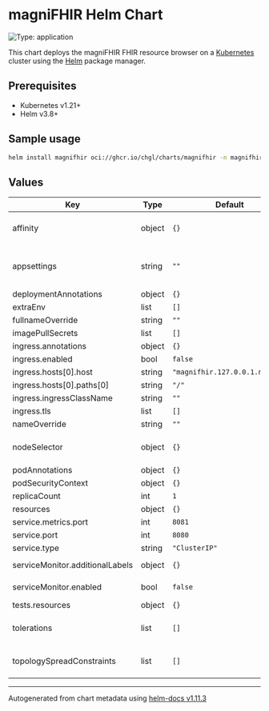# magniFHIR Helm Chart

![Type: application](https://img.shields.io/badge/Type-application-informational?style=flat-square)

This chart deploys the magniFHIR FHIR resource browser on a [Kubernetes](http://kubernetes.io) cluster using the [Helm](https://helm.sh) package manager.

## Prerequisites

- Kubernetes v1.21+
- Helm v3.8+

## Sample usage

```sh
helm install magnifhir oci://ghcr.io/chgl/charts/magnifhir -n magnifhir --create-namespace
```

## Values

| Key                             | Type   | Default                        | Description                                                                                                                                                   |
| ------------------------------- | ------ | ------------------------------ | ------------------------------------------------------------------------------------------------------------------------------------------------------------- |
| affinity                        | object | `{}`                           | affinity for pods assignment see: <https://kubernetes.io/docs/concepts/configuration/assign-pod-node/#affinity-and-anti-affinity>                             |
| appsettings                     | string | `""`                           | provide an `appsettings` object to configure the `FhirServers` and other settings via JSON see <https://github.com/chgl/magniFHIR#configuration> for details. |
| deploymentAnnotations           | object | `{}`                           | annotations applied to the server deployment                                                                                                                  |
| extraEnv                        | list   | `[]`                           | extra env vars to set on the magnifhir container                                                                                                              |
| fullnameOverride                | string | `""`                           | fully override the release name                                                                                                                               |
| imagePullSecrets                | list   | `[]`                           | image pull secrets used by all pods                                                                                                                           |
| ingress.annotations             | object | `{}`                           | additional annotations for the Ingress resource                                                                                                               |
| ingress.enabled                 | bool   | `false`                        | if enabled, create an ingress resource to access the web ui                                                                                                   |
| ingress.hosts[0].host           | string | `"magnifhir.127.0.0.1.nip.io"` |                                                                                                                                                               |
| ingress.hosts[0].paths[0]       | string | `"/"`                          |                                                                                                                                                               |
| ingress.ingressClassName        | string | `""`                           | name of the IngressClass resource to use for this ingress                                                                                                     |
| ingress.tls                     | list   | `[]`                           | TLS configuration                                                                                                                                             |
| nameOverride                    | string | `""`                           | partially override the release name                                                                                                                           |
| nodeSelector                    | object | `{}`                           | node labels for pods assignment see: <https://kubernetes.io/docs/concepts/scheduling-eviction/assign-pod-node/>                                               |
| podAnnotations                  | object | `{}`                           | annotations applied to the server pod                                                                                                                         |
| podSecurityContext              | object | `{}`                           | security context applied at the Pod level                                                                                                                     |
| replicaCount                    | int    | `1`                            | number of replicas                                                                                                                                            |
| resources                       | object | `{}`                           | specify resource requests and limits                                                                                                                          |
| service.metrics.port            | int    | `8081`                         | port for the metrics endpoint                                                                                                                                 |
| service.port                    | int    | `8080`                         | port for the web interface                                                                                                                                    |
| service.type                    | string | `"ClusterIP"`                  | type of service                                                                                                                                               |
| serviceMonitor.additionalLabels | object | `{}`                           | additional labels to apply to the ServiceMonitor object, e.g. `release: prometheus`                                                                           |
| serviceMonitor.enabled          | bool   | `false`                        | if enabled, creates a ServiceMonitor instance for Prometheus Operator-based monitoring                                                                        |
| tests.resources                 | object | `{}`                           | configure the test pods resource requests and limits                                                                                                          |
| tolerations                     | list   | `[]`                           | tolerations for pods assignment see: <https://kubernetes.io/docs/concepts/configuration/taint-and-toleration/>                                                |
| topologySpreadConstraints       | list   | `[]`                           | pod topology spread configuration see: <https://kubernetes.io/docs/concepts/workloads/pods/pod-topology-spread-constraints/#api>                              |

---

Autogenerated from chart metadata using [helm-docs v1.11.3](https://github.com/norwoodj/helm-docs/releases/v1.11.3)
